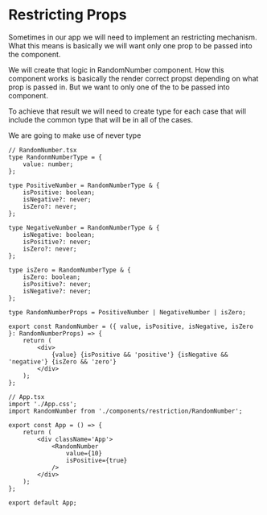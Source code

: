 # **Restricting Props**

Sometimes in our app we will need to implement an restricting mechanism. What this means is basically we will want only one prop to be passed into the component.

We will create that logic in RandomNumber component. How this component works is basically the render correct propst depending on what prop is passed in. But we want to only one of the to be passed into component.

To achieve that result we will need to create type for each case that will include the common type that will be in all of the cases.

We are going to make use of never type

```tsx
// RandomNumber.tsx
type RandonmNumberType = {
	value: number;
};

type PositiveNumber = RandomNumberType & {
	isPositive: boolean;
	isNegative?: never;
	isZero?: never;
};

type NegativeNumber = RandomNumberType & {
	isNegative: boolean;
	isPositive?: never;
	isZero?: never;
};

type isZero = RandomNumberType & {
	isZero: boolean;
	isPositive?: never;
	isNegative?: never;
};

type RandomNumberProps = PositiveNumber | NegativeNumber | isZero;

export const RandomNumber = ({ value, isPositive, isNegative, isZero }: RandomNumberProps) => {
	return (
		<div>
			{value} {isPositive && 'positive'} {isNegative && 'negative'} {isZero && 'zero'}
		</div>
	);
};

// App.tsx
import './App.css';
import RandomNumber from './components/restriction/RandomNumber';

export const App = () => {
	return (
		<div className='App'>
			<RandomNumber
				value={10}
				isPositive={true}
			/>
		</div>
	);
};

export default App;
```

